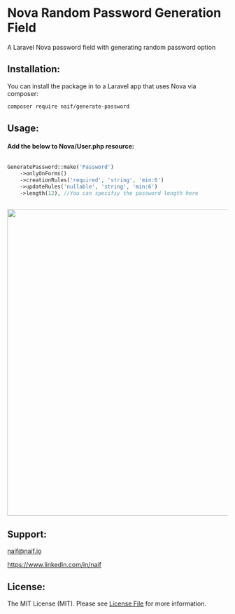# Nova Random Password Generation Field
A Laravel Nova password field with generating random password option
 
## Installation:

You can install the package in to a Laravel app that uses Nova via composer:

```bash
composer require naif/generate-password
```

## Usage:
<h4>Add the below to Nova/User.php resource:</h4>

```php

GeneratePassword::make('Password')
    ->onlyOnForms()
    ->creationRules('required', 'string', 'min:6')
    ->updateRules('nullable', 'string', 'min:6')
    ->length(12), //You can specifiy the password length here
         
```

<img src="https://raw.githubusercontent.com/naifalshaye/nova-random-password-generation/master/screenshots/image.png" width="700">

## Support:
naif@naif.io

https://www.linkedin.com/in/naif

## License:
The MIT License (MIT). Please see [License File](LICENSE.md) for more information.
